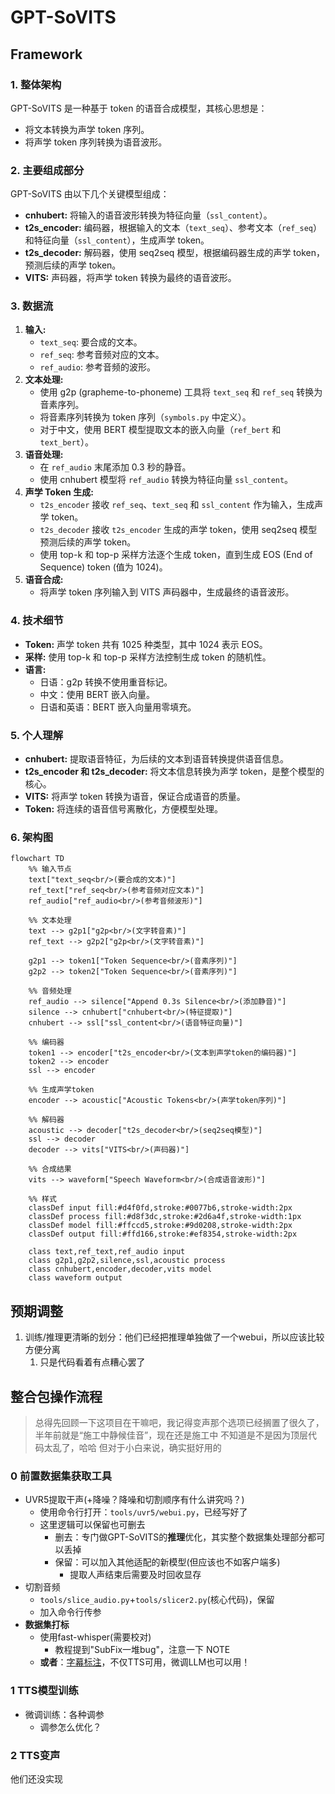 # GPT-SoVITS

## Framework

### 1. 整体架构

GPT-SoVITS 是一种基于 token 的语音合成模型，其核心思想是：

* 将文本转换为声学 token 序列。
* 将声学 token 序列转换为语音波形。

### 2. 主要组成部分

GPT-SoVITS 由以下几个关键模型组成：

* **cnhubert:** 将输入的语音波形转换为特征向量（`ssl_content`）。
* **t2s\_encoder:** 编码器，根据输入的文本（`text_seq`）、参考文本（`ref_seq`）和特征向量（`ssl_content`），生成声学 token。
* **t2s\_decoder:** 解码器，使用 seq2seq 模型，根据编码器生成的声学 token，预测后续的声学 token。
* **VITS:** 声码器，将声学 token 转换为最终的语音波形。

### 3. 数据流

1. **输入:**
    * `text_seq`: 要合成的文本。
    * `ref_seq`: 参考音频对应的文本。
    * `ref_audio`: 参考音频的波形。
2. **文本处理:**
    * 使用 g2p (grapheme-to-phoneme) 工具将 `text_seq` 和 `ref_seq` 转换为音素序列。
    * 将音素序列转换为 token 序列（`symbols.py` 中定义）。
    * 对于中文，使用 BERT 模型提取文本的嵌入向量（`ref_bert` 和 `text_bert`）。
3. **语音处理:**
    * 在 `ref_audio` 末尾添加 0.3 秒的静音。
    * 使用 cnhubert 模型将 `ref_audio` 转换为特征向量 `ssl_content`。
4. **声学 Token 生成:**
    * `t2s_encoder` 接收 `ref_seq`、`text_seq` 和 `ssl_content` 作为输入，生成声学 token。
    * `t2s_decoder` 接收 `t2s_encoder` 生成的声学 token，使用 seq2seq 模型预测后续的声学 token。
    * 使用 top-k 和 top-p 采样方法逐个生成 token，直到生成 EOS (End of Sequence) token (值为 1024)。
5. **语音合成:**
    * 将声学 token 序列输入到 VITS 声码器中，生成最终的语音波形。

### 4. 技术细节

* **Token:** 声学 token 共有 1025 种类型，其中 1024 表示 EOS。
* **采样:** 使用 top-k 和 top-p 采样方法控制生成 token 的随机性。
* **语言:**
  * 日语：g2p 转换不使用重音标记。
  * 中文：使用 BERT 嵌入向量。
  * 日语和英语：BERT 嵌入向量用零填充。

### 5. 个人理解

* **cnhubert:** 提取语音特征，为后续的文本到语音转换提供语音信息。
* **t2s\_encoder 和 t2s\_decoder:** 将文本信息转换为声学 token，是整个模型的核心。
* **VITS:** 将声学 token 转换为语音，保证合成语音的质量。
* **Token:** 将连续的语音信号离散化，方便模型处理。

### 6. 架构图

```mermaid
flowchart TD
    %% 输入节点
    text["text_seq<br/>(要合成的文本)"]
    ref_text["ref_seq<br/>(参考音频对应文本)"]
    ref_audio["ref_audio<br/>(参考音频波形)"]
    
    %% 文本处理
    text --> g2p1["g2p<br/>(文字转音素)"]
    ref_text --> g2p2["g2p<br/>(文字转音素)"]
    
    g2p1 --> token1["Token Sequence<br/>(音素序列)"]
    g2p2 --> token2["Token Sequence<br/>(音素序列)"]
    
    %% 音频处理
    ref_audio --> silence["Append 0.3s Silence<br/>(添加静音)"]
    silence --> cnhubert["cnhubert<br/>(特征提取)"]
    cnhubert --> ssl["ssl_content<br/>(语音特征向量)"]
    
    %% 编码器
    token1 --> encoder["t2s_encoder<br/>(文本到声学token的编码器)"]
    token2 --> encoder
    ssl --> encoder
    
    %% 生成声学token
    encoder --> acoustic["Acoustic Tokens<br/>(声学token序列)"]
    
    %% 解码器
    acoustic --> decoder["t2s_decoder<br/>(seq2seq模型)"]
    ssl --> decoder
    decoder --> vits["VITS<br/>(声码器)"]
    
    %% 合成结果
    vits --> waveform["Speech Waveform<br/>(合成语音波形)"]
    
    %% 样式
    classDef input fill:#d4f0fd,stroke:#0077b6,stroke-width:2px
    classDef process fill:#d8f3dc,stroke:#2d6a4f,stroke-width:1px
    classDef model fill:#ffccd5,stroke:#9d0208,stroke-width:2px
    classDef output fill:#ffd166,stroke:#ef8354,stroke-width:2px
    
    class text,ref_text,ref_audio input
    class g2p1,g2p2,silence,ssl,acoustic process
    class cnhubert,encoder,decoder,vits model
    class waveform output
```

## 预期调整

1. 训练/推理更清晰的划分：他们已经把推理单独做了一个webui，所以应该比较方便分离
   1. 只是代码看着有点糟心罢了

## 整合包操作流程

> 总得先回顾一下这项目在干嘛吧，我记得变声那个选项已经搁置了很久了，半年前就是“施工中静候佳音”，现在还是施工中
> 不知道是不是因为顶层代码太乱了，哈哈
> 但对于小白来说，确实挺好用的

### 0 前置数据集获取工具

* UVR5提取干声(+降噪？降噪和切割顺序有什么讲究吗？)
  * 使用命令行打开：`tools/uvr5/webui.py`，已经写好了
  * 这里逻辑可以保留也可删去
    * 删去：专门做GPT-SoVITS的**推理**优化，其实整个数据集处理部分都可以丢掉
    * 保留：可以加入其他适配的新模型(但应该也不如客户端多)
      * 提取人声结束后需要及时回收显存
* 切割音频
  * `tools/slice_audio.py`+`tools/slicer2.py`(核心代码)，保留
  * 加入命令行传参
* **数据集打标**
  * 使用fast-whisper(需要校对)
    * 教程提到"SubFix一堆bug"，注意一下 NOTE
  * **或者**：[字幕标注](https://www.yuque.com/baicaigongchang1145haoyuangong/ib3g1e/pqn7zn003kduyye2?singleDoc#)，不仅TTS可用，微调LLM也可以用！

### 1 TTS模型训练

* 微调训练：各种调参
  * 调参怎么优化？

### 2 TTS变声

他们还没实现